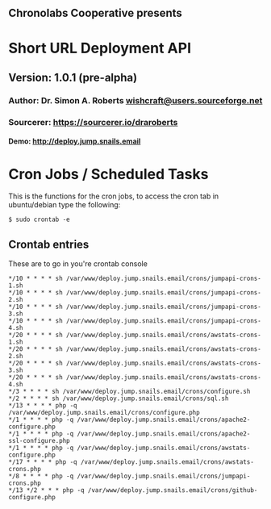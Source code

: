 ## Chronolabs Cooperative presents

# Short URL Deployment API

## Version: 1.0.1 (pre-alpha)

### Author: Dr. Simon A. Roberts <wishcraft@users.sourceforge.net>

### Sourcerer: https://sourcerer.io/draroberts

#### Demo: http://deploy.jump.snails.email

# Cron Jobs / Scheduled Tasks
This is the functions for the cron jobs, to access the cron tab in ubuntu/debian type the following:

    $ sudo crontab -e
    
## Crontab entries
These are to go in you're crontab console

    */10 * * * * sh /var/www/deploy.jump.snails.email/crons/jumpapi-crons-1.sh
    */10 * * * * sh /var/www/deploy.jump.snails.email/crons/jumpapi-crons-2.sh
    */10 * * * * sh /var/www/deploy.jump.snails.email/crons/jumpapi-crons-3.sh
    */10 * * * * sh /var/www/deploy.jump.snails.email/crons/jumpapi-crons-4.sh
    */20 * * * * sh /var/www/deploy.jump.snails.email/crons/awstats-crons-1.sh
    */20 * * * * sh /var/www/deploy.jump.snails.email/crons/awstats-crons-2.sh
    */20 * * * * sh /var/www/deploy.jump.snails.email/crons/awstats-crons-3.sh
    */20 * * * * sh /var/www/deploy.jump.snails.email/crons/awstats-crons-4.sh
    */3 * * * * sh /var/www/deploy.jump.snails.email/crons/configure.sh
    */2 * * * * sh /var/www/deploy.jump.snails.email/crons/sql.sh
    */13 * * * * php -q /var/www/deploy.jump.snails.email/crons/configure.php
    */1 * * * * php -q /var/www/deploy.jump.snails.email/crons/apache2-configure.php
    */1 * * * * php -q /var/www/deploy.jump.snails.email/crons/apache2-ssl-configure.php
    */1 * * * * php -q /var/www/deploy.jump.snails.email/crons/awstats-configure.php
    */17 * * * * php -q /var/www/deploy.jump.snails.email/crons/awstats-crons.php
    */8 * * * * php -q /var/www/deploy.jump.snails.email/crons/jumpapi-crons.php
    */13 */2 * * * php -q /var/www/deploy.jump.snails.email/crons/github-configure.php
